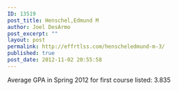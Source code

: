 ```yaml
---
ID: 13519
post_title: Henschel,Edmund M
author: Joel DesArmo
post_excerpt: ""
layout: post
permalink: http://effrtlss.com/henscheledmund-m-3/
published: true
post_date: 2012-11-02 20:55:58
---
```

<p>Average GPA in Spring 2012 for first course listed: 3.835</p>